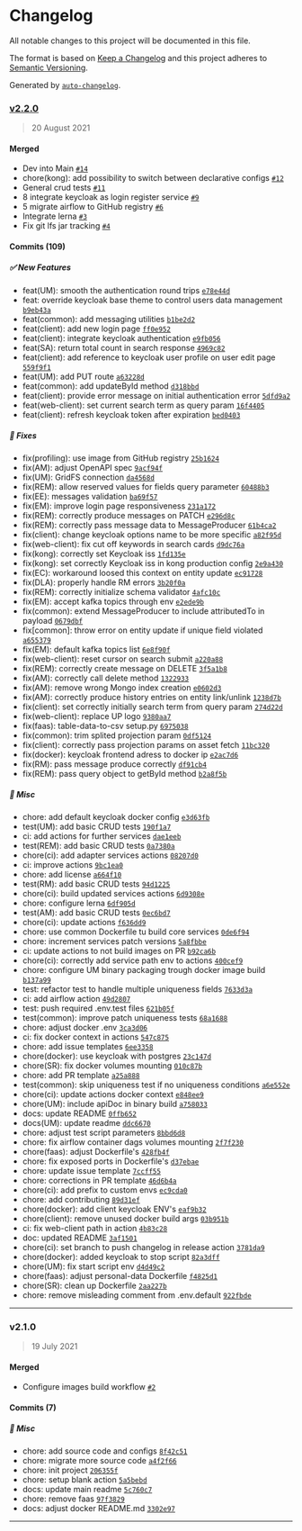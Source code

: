 # Changelog

All notable changes to this project will be documented in this file.

The format is based on [Keep a Changelog](https://keepachangelog.com/en/1.0.0/)
and this project adheres to [Semantic Versioning](https://semver.org/spec/v2.0.0.html).

Generated by [`auto-changelog`](https://github.com/CookPete/auto-changelog).

### [v2.2.0](https://github.com/FraunhoferISST/diva/compare/v2.1.0...v2.2.0)

> 20 August 2021

#### Merged

- Dev into Main [`#14`](https://github.com/FraunhoferISST/diva/pull/14)
- chore(kong): add possibility to switch between declarative configs [`#12`](https://github.com/FraunhoferISST/diva/pull/12)
- General crud tests [`#11`](https://github.com/FraunhoferISST/diva/pull/11)
- 8 integrate keycloak as login register service [`#9`](https://github.com/FraunhoferISST/diva/pull/9)
- 5 migrate airflow to GitHub registry [`#6`](https://github.com/FraunhoferISST/diva/pull/6)
- Integrate lerna [`#3`](https://github.com/FraunhoferISST/diva/pull/3)
- Fix git lfs jar tracking [`#4`](https://github.com/FraunhoferISST/diva/pull/4)

#### Commits (109)

##### ✅ New Features

- feat(UM): smooth the authentication round trips [`e78e44d`](https://github.com/FraunhoferISST/diva/commit/e78e44dbfe1fe499b3b6a652d467988da4dd96a2)
- feat: override keycloak base theme to control users data management [`b9eb43a`](https://github.com/FraunhoferISST/diva/commit/b9eb43ae605c54afc56e4b89ffdfc19db3126b93)
- feat(common): add messaging utilities [`b1be2d2`](https://github.com/FraunhoferISST/diva/commit/b1be2d221675bd7851e28e915f004ee94b91cb8d)
- feat(client): add new login page [`ff0e952`](https://github.com/FraunhoferISST/diva/commit/ff0e9521504fe20be23493eda8adae737d4b3c97)
- feat(client): integrate keycloak authentication [`e9fb056`](https://github.com/FraunhoferISST/diva/commit/e9fb056d1a16e99e8617bf8ab939893488ab0a06)
- feat(SA): return total count in search response [`4969c82`](https://github.com/FraunhoferISST/diva/commit/4969c821ff0de5fcc7b542aeacfcb46c4a66e73e)
- feat(client): add reference to keycloak user profile on user edit page [`559f9f1`](https://github.com/FraunhoferISST/diva/commit/559f9f1f3b6905c9323b1b01bcd3c6c4ddc4c19d)
- feat(UM): add PUT route [`a63228d`](https://github.com/FraunhoferISST/diva/commit/a63228df16cbff8eee296f72ec76d2efae5ae418)
- feat(common): add updateById method [`d318bbd`](https://github.com/FraunhoferISST/diva/commit/d318bbdff6fe2aa412897b8270a05e6a7702a46e)
- feat(client): provide error message on initial authentication error [`5dfd9a2`](https://github.com/FraunhoferISST/diva/commit/5dfd9a2ad59e8af30324c9cecabce68229d844ef)
- feat(web-client): set current search term as query param [`16f4405`](https://github.com/FraunhoferISST/diva/commit/16f440591419b144a9d30a02ec2e92fcce324c99)
- feat(client): refresh keycloak token after expiration [`bed0403`](https://github.com/FraunhoferISST/diva/commit/bed040381d13bd4a4e5a6e34b89f42878068e88e)

##### 🚧 Fixes

- fix(profiling): use image from GitHub registry [`25b1624`](https://github.com/FraunhoferISST/diva/commit/25b1624bc50f9213827f631373799126d8804389)
- fix(AM): adjust OpenAPI spec [`9acf94f`](https://github.com/FraunhoferISST/diva/commit/9acf94f04a9a4725bc5f984467a7bf909b40f49f)
- fix(UM): GridFS connection [`da4568d`](https://github.com/FraunhoferISST/diva/commit/da4568d0d62247a027a839fb4dae1fe21ac15f0e)
- fix(REM): allow reserved values for fields query parameter [`60488b3`](https://github.com/FraunhoferISST/diva/commit/60488b3628e598d2a8ca4d102d363da7567a74a6)
- fix(EE): messages validation [`ba69f57`](https://github.com/FraunhoferISST/diva/commit/ba69f57f7cd1e854b39fd740077b68a1a6d3265a)
- fix(EM): improve login page responsiveness [`231a172`](https://github.com/FraunhoferISST/diva/commit/231a1725dd576dca63ebdb8f0d62daf31b44ca9d)
- fix(REM): correctly produce messages on PATCH [`e296d8c`](https://github.com/FraunhoferISST/diva/commit/e296d8c7e282ca14663cc2fa500e34175b3d157c)
- fix(REM): correctly pass message data to MessageProducer [`61b4ca2`](https://github.com/FraunhoferISST/diva/commit/61b4ca2bc41e997ae6691705c46ded9d5ec4c399)
- fix(client): change keycloak options name to be more specific [`a82f95d`](https://github.com/FraunhoferISST/diva/commit/a82f95d28abeeddb9da011807bdd94b373776b11)
- fix(web-client): fix cut off keywords in search cards [`d9dc76a`](https://github.com/FraunhoferISST/diva/commit/d9dc76a55ba23b34c93ff4057335dfe1d62e2f7e)
- fix(kong): correctly set Keycloak iss [`1fd135e`](https://github.com/FraunhoferISST/diva/commit/1fd135e1b917fa93958c69d9f47c1e922fc70ce4)
- fix(kong): set correctly Keycloak iss in kong production config [`2e9a430`](https://github.com/FraunhoferISST/diva/commit/2e9a430f1d613c7381bab070366c1cd77b0c1008)
- fix(EC): workaround loosed this context on entity update [`ec91728`](https://github.com/FraunhoferISST/diva/commit/ec9172853661718093621790489c8fd8bc7dc00f)
- fix(DLA): properly handle RM errors [`3b20f0a`](https://github.com/FraunhoferISST/diva/commit/3b20f0aa0b522a67e68b3a508aa5bc9b31a72663)
- fix(REM): correctly initialize schema validator [`4afc10c`](https://github.com/FraunhoferISST/diva/commit/4afc10c460b2fc9b6ae6b5422cd6d2ef60351fdc)
- fix(EM): accept kafka topics through env [`e2ede9b`](https://github.com/FraunhoferISST/diva/commit/e2ede9b6f72087e25b425f590b50b2d66dd7d811)
- fix(common): extend MessageProducer to include attributedTo in payload [`0679dbf`](https://github.com/FraunhoferISST/diva/commit/0679dbffd826cf915f9e6a456f7b17159d74201e)
- fix[common]: throw error on entity update if unique field violated [`a655379`](https://github.com/FraunhoferISST/diva/commit/a655379e2915e44d2f311fcd6f14e65b17db242a)
- fix(EM): default kafka topics list [`6e8f90f`](https://github.com/FraunhoferISST/diva/commit/6e8f90feaa80e7605135b0b67c97226a4d2cf68b)
- fix(web-client): reset cursor on search submit [`a220a88`](https://github.com/FraunhoferISST/diva/commit/a220a882022fbf2f123c91467bbf8b6fd120a745)
- fix(REM): correctly create message on DELETE [`3f5a1b8`](https://github.com/FraunhoferISST/diva/commit/3f5a1b86d50ee6cf8c4d4de30feecbaa273e9840)
- fix(AM): correctly call delete method [`1322933`](https://github.com/FraunhoferISST/diva/commit/1322933bd5164152036d41b0002bfa3da2f6e6b9)
- fix(AM): remove wrong Mongo index creation [`e0602d3`](https://github.com/FraunhoferISST/diva/commit/e0602d32ef0a69cb68a7ef8b26b1dda54bb9650e)
- fix(AM): correctly produce history entries on entity link/unlink [`1238d7b`](https://github.com/FraunhoferISST/diva/commit/1238d7b7f37b486090537742d55834d966b462ca)
- fix(client): set correctly initially search term from query param [`274d22d`](https://github.com/FraunhoferISST/diva/commit/274d22d624c82153bffbb96993be28a95d726722)
- fix(web-client): replace UP logo [`9380aa7`](https://github.com/FraunhoferISST/diva/commit/9380aa7b1cf89069853599c0d98b589614cade17)
- fix(faas): table-data-to-csv setup.py [`6975038`](https://github.com/FraunhoferISST/diva/commit/697503817c74f822ff4a3708a8ef3c30350a7654)
- fix(common): trim splited projection param [`0df5124`](https://github.com/FraunhoferISST/diva/commit/0df51240d9d79c308638b54e3b20f3b448cc5983)
- fix(client): correctly pass projection params on asset fetch [`11bc320`](https://github.com/FraunhoferISST/diva/commit/11bc320c290a0fae15e97fdef1062b0edc1f826a)
- fix(docker): keycloak frontend adress to docker ip [`e2ac7d6`](https://github.com/FraunhoferISST/diva/commit/e2ac7d6ecefcd6cf28ceca84c081a68fbff342a9)
- fix(RM): pass message produce correctly [`df91cb4`](https://github.com/FraunhoferISST/diva/commit/df91cb474b638747b79ad8e95370fd64bce78f7b)
- fix(REM): pass query object to getById method [`b2a8f5b`](https://github.com/FraunhoferISST/diva/commit/b2a8f5b48cd844bbca2730a9a4251a39ab17a535)

##### 📜 Misc

- chore: add default keycloak docker config [`e3d63fb`](https://github.com/FraunhoferISST/diva/commit/e3d63fbdb9547ed15027c8de6b7394475fef59c3)
- test(UM): add basic CRUD tests [`190f1a7`](https://github.com/FraunhoferISST/diva/commit/190f1a7bbe3a18aa276a5d0e11c38789f2c0f0d1)
- ci: add actions for further services [`dae1eeb`](https://github.com/FraunhoferISST/diva/commit/dae1eebf9f6be08c41f49b04df9587ad26efee8f)
- test(REM): add basic CRUD tests [`0a7380a`](https://github.com/FraunhoferISST/diva/commit/0a7380a9f678232eb4c99495ce4ba33ccf1b34a6)
- chore(ci): add adapter services actions [`08207d0`](https://github.com/FraunhoferISST/diva/commit/08207d0b635ada63de98e5db91f38d06533c028a)
- ci: improve actions [`9bc1ea0`](https://github.com/FraunhoferISST/diva/commit/9bc1ea0cde697b8841f4d624950f8e886e354b99)
- chore: add license [`a664f10`](https://github.com/FraunhoferISST/diva/commit/a664f1017a600d4eb2e0a22a115de5ec1f760f10)
- test(RM): add basic CRUD tests [`94d1225`](https://github.com/FraunhoferISST/diva/commit/94d122510e3dda5ddf603647180367c1521790d9)
- chore(ci): build updated services actions [`6d9308e`](https://github.com/FraunhoferISST/diva/commit/6d9308e9de0b230f11ae8e89bbb6eb20e58f6d16)
- chore: configure lerna [`6df905d`](https://github.com/FraunhoferISST/diva/commit/6df905de72dbb9574ccf53e2aec901186efeb298)
- test(AM): add basic CRUD tests [`0ec6bd7`](https://github.com/FraunhoferISST/diva/commit/0ec6bd78ae54f373411c90b24a806cc1fd695abc)
- chore(ci): update actions [`f636dd9`](https://github.com/FraunhoferISST/diva/commit/f636dd9a88471a037c6601348cea1cfe2c2f25c4)
- chore: use common Dockerfile tu build core services [`0de6f94`](https://github.com/FraunhoferISST/diva/commit/0de6f9474159e3fdf4939fd1600ce3186b51886c)
- chore: increment services patch versions [`5a8fbbe`](https://github.com/FraunhoferISST/diva/commit/5a8fbbe3e4a7d1eb8280fb7c7eeb5f5f600c58a8)
- ci: update actions to not build images on PR [`b92ca6b`](https://github.com/FraunhoferISST/diva/commit/b92ca6bbc67ba6356b4b46ef55214387d85a0e89)
- chore(ci): correctly add service path env to actions [`400cef9`](https://github.com/FraunhoferISST/diva/commit/400cef981637cc32fb7c2e7f0b466f4bd36056a4)
- chore: configure UM binary packaging trough docker image build [`b137a99`](https://github.com/FraunhoferISST/diva/commit/b137a99284cd4e3297b0914eb3cc8014786b84bf)
- test: refactor test to handle multiple uniqueness fields [`7633d3a`](https://github.com/FraunhoferISST/diva/commit/7633d3a30239be033e5fe15be2826f77aa7959ce)
- ci: add airflow action [`49d2807`](https://github.com/FraunhoferISST/diva/commit/49d2807fddd29128fc648cdbf4a98190d6d3d9a3)
- test: push required .env.test files [`621b05f`](https://github.com/FraunhoferISST/diva/commit/621b05f558f7e844ca9d4529fb8299ae527f1382)
- test(common): improve patch uniqueness tests [`68a1688`](https://github.com/FraunhoferISST/diva/commit/68a1688331d2ac82be9ca82e464a093d4c510f9e)
- chore: adjust docker .env [`3ca3d06`](https://github.com/FraunhoferISST/diva/commit/3ca3d068029a3923657bfa50e581711d7bb70ab3)
- ci: fix docker context in actions [`547c875`](https://github.com/FraunhoferISST/diva/commit/547c87533324e2b256988fead5f4e3fe75299da6)
- chore: add issue templates [`6ee3358`](https://github.com/FraunhoferISST/diva/commit/6ee3358086a893974b5b42a78d865649d48f8e09)
- chore(docker): use keycloak with postgres [`23c147d`](https://github.com/FraunhoferISST/diva/commit/23c147da8344912dd8d878342ff2018e661993e6)
- chore(SR): fix docker volumes mounting [`010c87b`](https://github.com/FraunhoferISST/diva/commit/010c87bf9719fbf6f0651d4accfc15fb4d8168a9)
- chore: add PR template [`a25a888`](https://github.com/FraunhoferISST/diva/commit/a25a88877528fdb3d1b51070d3effef6ea883eaf)
- test(common): skip uniqueness test if no uniqueness conditions [`a6e552e`](https://github.com/FraunhoferISST/diva/commit/a6e552e042c8c0e09084fa5b8f2e786a6ce16b9c)
- chore(ci): update actions docker context [`e848ee9`](https://github.com/FraunhoferISST/diva/commit/e848ee9fecd87c096ba3c23ae35ec4be805ce352)
- chore(UM): include apiDoc in binary build [`a758033`](https://github.com/FraunhoferISST/diva/commit/a7580336a1676dc051f428fdbc86adc2b3a8fa8f)
- docs: update README [`0ffb652`](https://github.com/FraunhoferISST/diva/commit/0ffb652f619b22d239b60536e0e1054e1bd451d4)
- docs(UM): update readme [`ddc6670`](https://github.com/FraunhoferISST/diva/commit/ddc6670341e189755a019f641036b44176915180)
- chore: adjust test script parameters [`8bbd6d8`](https://github.com/FraunhoferISST/diva/commit/8bbd6d811d1f9bf5f3cbfcb22eeaed9894fe9645)
- chore: fix airflow container dags volumes mounting [`2f7f230`](https://github.com/FraunhoferISST/diva/commit/2f7f23045ca3c10f1f718b49f8261733bb3c5b87)
- chore(faas): adjust Dockerfile's [`428fb4f`](https://github.com/FraunhoferISST/diva/commit/428fb4fc21ed65287de820a9db39b957aa2999a7)
- chore: fix exposed ports in Dockerfile's [`d37ebae`](https://github.com/FraunhoferISST/diva/commit/d37ebaea1ee8ad9101def993b97290fd07eb2996)
- chore: update issue template [`7ccff55`](https://github.com/FraunhoferISST/diva/commit/7ccff55c31ee63f95ac75454000176f364cdac7d)
- chore: corrections in PR template [`46d6b4a`](https://github.com/FraunhoferISST/diva/commit/46d6b4a32ef304ca5dff3d0303df0913b50cbcac)
- chore(ci): add prefix to custom envs [`ec9cda0`](https://github.com/FraunhoferISST/diva/commit/ec9cda0c0f701bf8caa5763c6ae543646894902a)
- chore: add contributing [`89d31ef`](https://github.com/FraunhoferISST/diva/commit/89d31ef373d91c18973fac553fffef03378baa1f)
- chore(docker): add client keycloak ENV's [`eaf9b32`](https://github.com/FraunhoferISST/diva/commit/eaf9b32df0f01b80cb4c7a26283cebfa49ce9738)
- chore(client): remove unused docker build args [`03b951b`](https://github.com/FraunhoferISST/diva/commit/03b951bf5c6cb2b2ab8eb0b2af6bbbcfc0523f4f)
- ci: fix web-client path in action [`4b83c28`](https://github.com/FraunhoferISST/diva/commit/4b83c28a8a83cfa878d4f899a6293ab68b1e71e2)
- doc: updated README [`3af1501`](https://github.com/FraunhoferISST/diva/commit/3af1501835561fbe762090b8e9f6c99ab4f7e9fc)
- chore(ci): set branch to push changelog in release action [`3781da9`](https://github.com/FraunhoferISST/diva/commit/3781da97321a4098728d1598d1aeed82f815bd21)
- chore(docker): added keycloak to stop script [`82a3dff`](https://github.com/FraunhoferISST/diva/commit/82a3dff3debb95379061388f822007b1944654ef)
- chore(UM): fix start script env [`d4d49c2`](https://github.com/FraunhoferISST/diva/commit/d4d49c22e87f9ffb1fd92be4aef75f7cc5d43a2c)
- chore(faas): adjust personal-data Dockerfile [`f4825d1`](https://github.com/FraunhoferISST/diva/commit/f4825d140d7b22f1717d9ee2987d151a0e4bbc55)
- chore(SR): clean up Dockerfile [`2aa227b`](https://github.com/FraunhoferISST/diva/commit/2aa227bc9d4594f99a8d5979a7d3a5c9e1e3edc5)
- chore: remove misleading comment from .env.default [`922fbde`](https://github.com/FraunhoferISST/diva/commit/922fbdedd0507acd65353bcf86aa1f47988919e7)

---

### v2.1.0

> 19 July 2021

#### Merged

- Configure images build workflow [`#2`](https://github.com/FraunhoferISST/diva/pull/2)

#### Commits (7)

##### 📜 Misc

- chore: add source code and configs [`8f42c51`](https://github.com/FraunhoferISST/diva/commit/8f42c51024dc91d318ee991ff379fde521be498c)
- chore: migrate more source code [`a4f2f66`](https://github.com/FraunhoferISST/diva/commit/a4f2f66d4a42baa034d3a325caf60bc868b80d3f)
- chore: init project [`206355f`](https://github.com/FraunhoferISST/diva/commit/206355f085cab70383478587f93a60227ac8e379)
- chore: setup blank action [`5a5bebd`](https://github.com/FraunhoferISST/diva/commit/5a5bebdedb986aa0e7596dbd1ea2d083e24fde59)
- docs: update main readme [`5c760c7`](https://github.com/FraunhoferISST/diva/commit/5c760c77f6e77e7cb0e9e06bea24510b0e0b723b)
- chore: remove faas [`97f3829`](https://github.com/FraunhoferISST/diva/commit/97f3829f4b76b724210942e7c1573319233dcef6)
- docs: adjust docker README.md [`3302e97`](https://github.com/FraunhoferISST/diva/commit/3302e9771b18b38c9051ba406c3b92ea9c5390b6)

---
